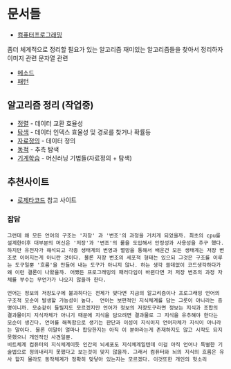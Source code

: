 # 문서들

- [컴퓨터프로그래밍](/Algorithm/HumanLogic.md)

좀더 체계적으로 정리할 필요가 있는 알고리즘
재미있는 알고리즘들을 찾아서 정리하자 이미지 관련 문자열 관련

- [메소드](/Algorithm/Method.md)
- [패턴](/Algorithm/Pattern.md)

## 알고리즘 정리 (작업중)

- [정렬](/Algorithm/Sort.md) - 데이터 교환 효율성
- [탐색](/Algorithm/Search.md) - 데이터 인덱스 효율성 및 경로를 찾거나 확률등
- [자료정의](/Algorithm/Structure.md) - 데이터 정의
- [동적](/Algorithm/Dynamic.md) - 추측 탐색
- [기계학습](/Algorithm/AI.md) - 머신러닝 기법들(자료정의 + 탐색)

## 추천사이트

- [로제타코드](https://rosettacode.org/) 참고 사이트

### 잡담

```
그런데 왜 모든 언어의 구조는 '저장' 과 '변조'의 과정을 거치게 되었을까. 최초의 cpu를 설계한이후 대부분의 머신은 '저장'과 '변조'의 룰을 도입해서 안정성과 사용성을 추구 했다. 하지만 유전자가 해석되고 각종 생태계의 번영과 멸망을 통해서 배운건 모든 생태계는 저장 변조로 이어지는게 아니란 것이다. 물론 저장 변조의 세포적 형태는 있으되 그것은 구조를 이루는 도구일뿐 '흐름'을 만들어 내는 도구가 아니지 않나. 하는 생각 쓸데없이 코드생각하다가 왜 이런 결론이 나왔을까. 어쨌든 프로그래밍의 패러다임이 바뀐다면 저 저장 변조의 과정 자체를 부수는 무언가가 나오지 않을까 한다.

언어는 정보의 저장도구에 불과하다는 전제가 맞다면 지금의 알고리즘이나 프로그래밍 언어의 구조적 모순이 발생할 가능성이 높다.  언어는 보편적인 지식체계를 담는 그릇이 아니라는 증명이니까. 모순같이 들릴지도 모르겠지만 언어가 정보의 저장도구라면 정보는 지식과 조합의 결과물이지 지식자체가 아니기 때문에 지식을 담으려면 결과물로 그 지식을 유추해야 한다는 모순이 생긴다. 언어를 해독함으로 생기는 판단과 이성이 지식이지 언어자체가 지식이 아니라는 말이다. 물론 이말이 얼마나 합당한지는 아직 이 분야라는게 존재하지도 않고 시작도 되지 못했으니 개인적인 사견일뿐.
비트체계 컴퓨터의 지식체계이듯 인간의 뇌세포도 지식체계일텐데 이걸 아직 언어나 특별한 기술법으로 정의내리지 못했다고 보는것이 맞지 않을까. 그래서 컴퓨터와 뇌의 지식의 흐름은 유사 할지 몰라도 동작체계가 정확히 맞닿아 있는지는 모르겠다. 이것또한 개인의 헛소리
```
